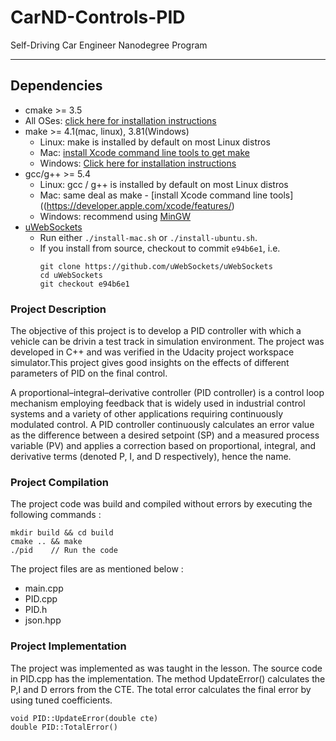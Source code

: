 # CarND-Controls-PID
Self-Driving Car Engineer Nanodegree Program

---

## Dependencies

* cmake >= 3.5
 * All OSes: [click here for installation instructions](https://cmake.org/install/)
* make >= 4.1(mac, linux), 3.81(Windows)
  * Linux: make is installed by default on most Linux distros
  * Mac: [install Xcode command line tools to get make](https://developer.apple.com/xcode/features/)
  * Windows: [Click here for installation instructions](http://gnuwin32.sourceforge.net/packages/make.htm)
* gcc/g++ >= 5.4
  * Linux: gcc / g++ is installed by default on most Linux distros
  * Mac: same deal as make - [install Xcode command line tools]((https://developer.apple.com/xcode/features/)
  * Windows: recommend using [MinGW](http://www.mingw.org/)
* [uWebSockets](https://github.com/uWebSockets/uWebSockets)
  * Run either `./install-mac.sh` or `./install-ubuntu.sh`.
  * If you install from source, checkout to commit `e94b6e1`, i.e.
    ```
    git clone https://github.com/uWebSockets/uWebSockets 
    cd uWebSockets
    git checkout e94b6e1
    ```
### Project Description

The objective of this project is to develop a PID controller with which a vehicle can be drivin a test track in simulation environment. The project was developed in C++ and was verified in the Udacity project workspace simulator.This project gives good insights on the effects of different parameters of PID on the final control.

A proportional–integral–derivative controller (PID controller) is a control loop mechanism employing feedback that is widely used in industrial control systems and a variety of other applications requiring continuously modulated control. A PID controller continuously calculates an error value as the difference between a desired setpoint (SP) and a measured process variable (PV) and applies a correction based on proportional, integral, and derivative terms (denoted P, I, and D respectively), hence the name.

### Project Compilation

The project code was build and compiled without errors by executing the following commands :
```
mkdir build && cd build
cmake .. && make
./pid    // Run the code
```

The project files are as mentioned below :
* main.cpp
* PID.cpp
* PID.h
* json.hpp


### Project Implementation

The project was implemented as was taught in the lesson. The source code in PID.cpp has the implementation. The method UpdateError() calculates the P,I and D errors from the CTE. The total error calculates the final error by using tuned coefficients.

```
void PID::UpdateError(double cte)
double PID::TotalError()
```
